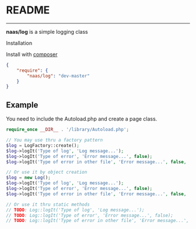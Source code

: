 # README #

---

**naas/log** is a simple logging class

Installation

Install with [composer](http://getcomposer.org/download)

``` json
{
    "require": {
        "naas/log": "dev-master"
    }
}
```

Example
--------

You need to include the Autoload.php and create a page class.

``` php
require_once __DIR__ . '/library/Autoload.php';

// You may use thru a factory pattern
$log = LogFactory::create();
$log->logIt('Type of log', 'Log message...');
$log->logIt('Type of error', 'Error message...', false);
$log->logIt('Type of error in other file', 'Error message...', false, 'err');

// Or use it by object creation
$log = new Log();
$log->logIt('Type of log', 'Log message...');
$log->logIt('Type of error', 'Error message...', false);
$log->logIt('Type of error in other file', 'Error message...', false, 'err');

// Or use it thru static methods
// TODO: Log::logIt('Type of log', 'Log message...');
// TODO: Log::logIt('Type of error', 'Error message...', false);
// TODO: Log::logIt('Type of error in other file', 'Error message...', false, 'err');

